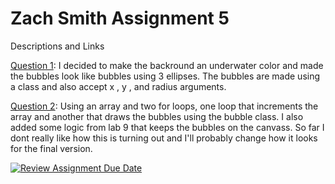 # Zach Smith Assignment 5 



Descriptions and Links 

[Question 1](https://editor.p5js.org/zachary.w.smith/sketches/r8deFCKOh): I decided to make the backround an underwater color and made the bubbles look like bubbles using 3 ellipses. The bubbles are made using a class and also accept x , y , and radius arguments.  


[Question 2](https://editor.p5js.org/zachary.w.smith/sketches/rPNTJB7DL): Using an array and two for loops, one loop that increments the array and another that draws the bubbles using the bubble class. I also added some logic from lab 9 that keeps the bubbles on the canvass. So far I dont really like how this is turning out and I'll probably change how it looks for the final version.




[![Review Assignment Due Date](https://classroom.github.com/assets/deadline-readme-button-24ddc0f5d75046c5622901739e7c5dd533143b0c8e959d652212380cedb1ea36.svg)](https://classroom.github.com/a/pJv4oXRo)
